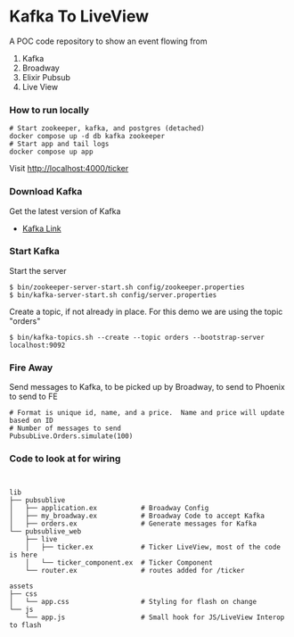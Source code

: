 # Kafka To LiveView
A POC code repository to show an event flowing from 
1. Kafka
2. Broadway
3. Elixir Pubsub
4. Live View

### How to run locally

```shell
# Start zookeeper, kafka, and postgres (detached)
docker compose up -d db kafka zookeeper
# Start app and tail logs
docker compose up app
```

Visit [http://localhost:4000/ticker](http://localhost:4000/ticker)

### Download Kafka

Get the latest version of Kafka
* [Kafka Link](https://kafka.apache.org/downloads)

### Start Kafka

Start the server

```
$ bin/zookeeper-server-start.sh config/zookeeper.properties
$ bin/kafka-server-start.sh config/server.properties
```

Create a topic, if not already in place. For this demo we are using the topic "orders"
```
$ bin/kafka-topics.sh --create --topic orders --bootstrap-server localhost:9092
```

### Fire Away

Send messages to Kafka, to be picked up by Broadway, to send to Phoenix to send to FE
```
# Format is unique id, name, and a price.  Name and price will update based on ID
# Number of messages to send
PubsubLive.Orders.simulate(100)
```

### Code to look at for wiring

```


lib
├── pubsublive
│   ├── application.ex           # Broadway Config
│   ├── my_broadway.ex           # Broadway Code to accept Kafka
│   ├── orders.ex                # Generate messages for Kafka
└── pubsublive_web
    ├── live
    │   ├── ticker.ex            # Ticker LiveView, most of the code is here
    │   └── ticker_component.ex  # Ticker Component
    └── router.ex                # routes added for /ticker 

assets
├── css
│   └── app.css                  # Styling for flash on change
└── js
    └── app.js                   # Small hook for JS/LiveView Interop to flash
```

